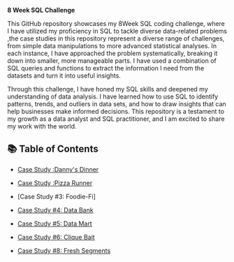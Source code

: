 **8 Week SQL Challenge**

This GitHub repository showcases my 8Week SQL coding challenge, where I have utilized my proficiency in SQL to tackle diverse data-related problems ,the case studies in this repository represent a diverse range of challenges, from simple data manipulations to more advanced statistical analyses. In each instance, I have approached the problem systematically, breaking it down into smaller, more manageable parts. I have used a combination of SQL queries and functions to extract the information I need from the datasets and turn it into useful insights.

Through this challenge, I have honed my SQL skills and deepened my understanding of data analysis. I have learned how to use SQL to identify patterns, trends, and outliers in data sets, and how to draw insights that can help businesses make informed decisions. This repository is a testament to my growth as a data analyst and SQL practitioner, and I am excited to share my work with the world.

## 📚 Table of Contents
- [Case Study :Danny's Dinner ]([url](https://github.com/iamismaill/Serious-SQL/blob/main/8%20Week%20SQL%20Challenge/Case%20Danny's%20Diner))
- [Case Study :Pizza Runner ]([url](https://github.com/iamismaill/Serious-SQL/blob/main/8%20Week%20SQL%20Challenge/Case%20Danny's%20Diner))

- [Case Study #3: Foodie-Fi]
- [Case Study #4: Data Bank](#case-study-4-data-bank)
- [Case Study #5: Data Mart](#case-study-5-data-mart)
- [Case Study #6: Clique Bait](#case-study-6-clique-bait)
- [Case Study #8: Fresh Segments](#case-study-8-fresh-segments)

 
 


